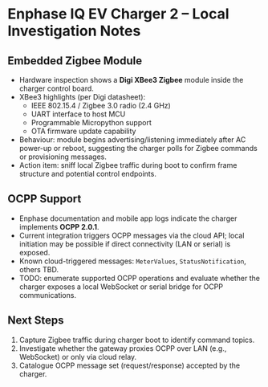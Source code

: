 # Enphase IQ EV Charger 2 – Local Investigation Notes

## Embedded Zigbee Module
- Hardware inspection shows a **Digi XBee3 Zigbee** module inside the charger control board.
- XBee3 highlights (per Digi datasheet):
  - IEEE 802.15.4 / Zigbee 3.0 radio (2.4 GHz)
  - UART interface to host MCU
  - Programmable Micropython support
  - OTA firmware update capability
- Behaviour: module begins advertising/listening immediately after AC power-up or reboot, suggesting the charger polls for Zigbee commands or provisioning messages.
- Action item: sniff local Zigbee traffic during boot to confirm frame structure and potential control endpoints.

## OCPP Support
- Enphase documentation and mobile app logs indicate the charger implements **OCPP 2.0.1**.
- Current integration triggers OCPP messages via the cloud API; local initiation may be possible if direct connectivity (LAN or serial) is exposed.
- Known cloud-triggered messages: `MeterValues`, `StatusNotification`, others TBD.
- TODO: enumerate supported OCPP operations and evaluate whether the charger exposes a local WebSocket or serial bridge for OCPP communications.

## Next Steps
1. Capture Zigbee traffic during charger boot to identify command topics.
2. Investigate whether the gateway proxies OCPP over LAN (e.g., WebSocket) or only via cloud relay.
3. Catalogue OCPP message set (request/response) accepted by the charger.
